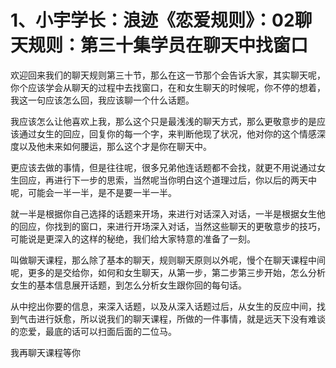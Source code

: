 # 1、小宇学长：浪迹《恋爱规则》：02聊天规则：第三十集学员在聊天中找窗口

欢迎回来我们的聊天规则第三十节，那么在这一节那个会告诉大家，其实聊天呢，你个应该学会从聊天的过程中去找窗口，在和女生聊天的时候呢，你不停的想着，我这一句应该怎么回，我应该聊一个什么话题。

我应该怎么让他喜欢上我，那么这个只是最浅浅的聊天方式，那么更敬意步的是应该通过女生的回应，回复你的每一个字，来判断他现了状况，他对你的这个情感深度以及他未来如何腰运，那么这个才是你在聊天中。

更应该去做的事情，但是往往呢，很多兄弟他连话题都不会找，就更不用说通过女生回应，再进行下一步的思索，当然呢当你明白这个道理过后，你以后的两天中呢，可能会一半一半，是不是要一半一半。

就一半是根据你自己选择的话题来开场，来进行对话深入对话，一半是根据女生他的回应，你找到的窗口，来进行开场深入对话，当然这些聊天的更敬意步的技巧，可能说是更深入的这样的秘绝，我们给大家特意的准备了一刻。

叫做聊天课程，那么除了基本的聊天，规则聊天原则以外呢，慢个在聊天课程中间呢，更多的是交给你，如何和女生聊天，从第一步，第二步第三步开始，怎么分析女生的基本信息展开话题，到怎么分析女生跟你回的每句话。

从中挖出你要的信息，来深入话题，以及从深入话题过后，从女生的反应中间，找到气击进行妖愈，所以说我们的聊天课程，所做的一件事情，就是远天下没有难谈的恋爱，最底的话可以扫面后面的二位马。

我再聊天课程等你